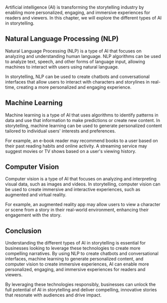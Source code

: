 
Artificial intelligence (AI) is transforming the storytelling industry by enabling more personalized, engaging, and immersive experiences for readers and viewers. In this chapter, we will explore the different types of AI in storytelling.

Natural Language Processing (NLP)
---------------------------------

Natural Language Processing (NLP) is a type of AI that focuses on analyzing and understanding human language. NLP algorithms can be used to analyze text, speech, and other forms of language input, allowing machines to interact with users using natural language.

In storytelling, NLP can be used to create chatbots and conversational interfaces that allow users to interact with characters and storylines in real-time, creating a more personalized and engaging experience.

Machine Learning
----------------

Machine learning is a type of AI that uses algorithms to identify patterns in data and use that information to make predictions or create new content. In storytelling, machine learning can be used to generate personalized content tailored to individual users' interests and preferences.

For example, an e-book reader may recommend books to a user based on their past reading habits and online activity. A streaming service may suggest movies or TV shows based on a user's viewing history.

Computer Vision
---------------

Computer vision is a type of AI that focuses on analyzing and interpreting visual data, such as images and videos. In storytelling, computer vision can be used to create immersive and interactive experiences, such as augmented and virtual reality.

For example, an augmented reality app may allow users to view a character or scene from a story in their real-world environment, enhancing their engagement with the story.

Conclusion
----------

Understanding the different types of AI in storytelling is essential for businesses looking to leverage these technologies to create more compelling narratives. By using NLP to create chatbots and conversational interfaces, machine learning to generate personalized content, and computer vision to create immersive experiences, AI can enable more personalized, engaging, and immersive experiences for readers and viewers.

By leveraging these technologies responsibly, businesses can unlock the full potential of AI in storytelling and deliver compelling, innovative stories that resonate with audiences and drive impact.
